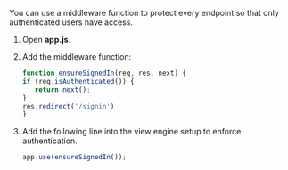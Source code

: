 You can use a middleware function to protect every endpoint so that only authenticated users have access.

1. Open **app.js**.
1. Add the middleware function:

   ```js
   function ensureSignedIn(req, res, next) {
   if (req.isAuthenticated()) {
      return next();
   }
   res.redirect('/signin')
   }
   ```

1. Add the following line into the view engine setup to enforce authentication.

   ```js
   app.use(ensureSignedIn());
   ```
